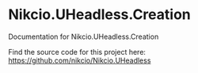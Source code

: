 # Nikcio.UHeadless.Creation

Documentation for Nikcio.UHeadless.Creation

Find the source code for this project here:
https://github.com/nikcio/Nikcio.UHeadless